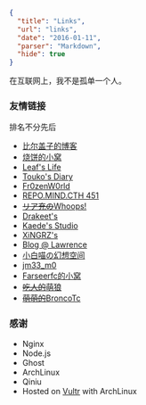 ```json
{
  "title": "Links",
  "url": "links",
  "date": "2016-01-11",
  "parser": "Markdown",
  "hide": true
}
```

在互联网上，我不是孤单一个人。

### 友情链接

排名不分先后

* [比尔盖子的博客](https://biergaizi.info)
* [烧饼的小窝](http://feng.moe)
* [Leaf's Life](https://harrychen.xyz)
* [Touko's Diary](https://touko.moe)
* [Fr0zenW0rld](https://bismarck.moe)
* [REPO.MIND.CTH 451](https://cth451.tk)
* [~~リア充の~~Whoops!](http://whoops.io/)
* [Drakeet's](http://drakeet.me)
* [Kaede's Studio](http://kaedea.com)
* [XiNGRZ's](http://xingrz.me)
* [Blog @ Lawrence](https://lawrencexs.xyz)
* [小白喵の幻想空间](https://nekoyu.cc)
* [jm33_m0](https://jm33.me)
* [Farseerfc的小窝](https://farseerfc.me/zhs/)
* [~~吃人的~~萌狼](https://blog.yoitsu.moe)
* [~~萌萌的~~BroncoTc](https://blog.broncotc.com/)

### 感谢

* Nginx
* Node.js
* Ghost
* ArchLinux
* Qiniu
* Hosted on [Vultr](http://www.vultr.com/?ref=6907742) with ArchLinux
